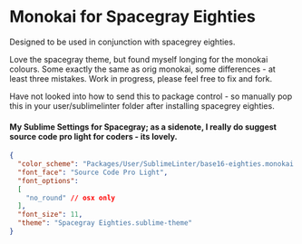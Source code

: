 # Monokai for Spacegray Eighties

Designed to be used in conjunction with spacegrey eighties.

Love the spacegray theme, but found myself longing for the monokai colours. Some exactly the same as orig monokai, some differences - at least three mistakes. Work in progress, please feel free to fix and fork.

Have not looked into how to send this to package control - so manually pop this in your user/sublimelinter folder after installing spacegrey eighties.

#### My Sublime Settings for Spacegray; as a sidenote, I really do suggest source code pro light for coders - its lovely.

```json
{
  "color_scheme": "Packages/User/SublimeLinter/base16-eighties.monokai (SL).tmTheme",
  "font_face": "Source Code Pro Light",
  "font_options":
  [
    "no_round" // osx only
  ],
  "font_size": 11,
  "theme": "Spacegray Eighties.sublime-theme"
}

```
